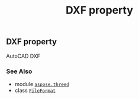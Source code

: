 ﻿---
title: DXF property
second_title: Aspose.3D for Python via .NET API References
description: 
type: docs
weight: 130
url: /aspose.threed/fileformat/dxf/
is_root: false
---

## DXF property


AutoCAD DXF

### See Also
* module [`aspose.threed`](../../)
* class [`FileFormat`](/3d/python-net/aspose.threed/fileformat)
